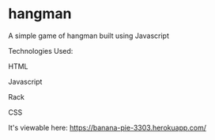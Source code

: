 # hangman
A simple game of hangman built using Javascript

Technologies Used:

HTML

Javascript

Rack

CSS

It's viewable here: https://banana-pie-3303.herokuapp.com/
